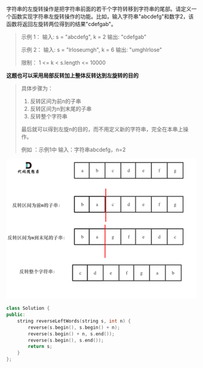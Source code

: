 字符串的左旋转操作是把字符串前面的若干个字符转移到字符串的尾部。请定义一个函数实现字符串左旋转操作的功能。比如，输入字符串"abcdefg"和数字2，该函数将返回左旋转两位得到的结果"cdefgab"。

> 示例 1：
> 输入: s = "abcdefg", k = 2
> 输出: "cdefgab"
>
> 示例 2：
> 输入: s = "lrloseumgh", k = 6
> 输出: "umghlrlose"
>
> 限制：
> 1 <= k < s.length <= 10000



**这题也可以采用局部反转加上整体反转达到左旋转的目的**

> 具体步骤为：
>
> 1. 反转区间为前n的子串
> 2. 反转区间为n到末尾的子串
> 3. 反转整个字符串
>
> 最后就可以得到左旋n的目的，而不用定义新的字符串，完全在本串上操作。
>
> 例如 ：示例1中 输入：字符串abcdefg，n=2

![img](%E5%89%91%E6%8C%87Offer58-II.%E5%B7%A6%E6%97%8B%E8%BD%AC%E5%AD%97%E7%AC%A6%E4%B8%B2.png)



```cpp
class Solution {
public:
    string reverseLeftWords(string s, int n) {
        reverse(s.begin(), s.begin() + n);
        reverse(s.begin() + n, s.end());
        reverse(s.begin(), s.end());
        return s;
    }
};
```



